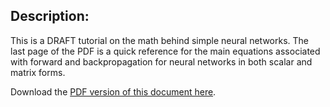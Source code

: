
## Description:

This is a DRAFT tutorial on the math behind simple neural networks. The last page of the PDF is a quick reference for the main equations associated with forward and backpropagation for neural networks in both scalar and matrix forms.

Download the [PDF version of this document here](https://github.com/kylebradbury/neural-network-math/raw/master/neural_network_math.pdf).
